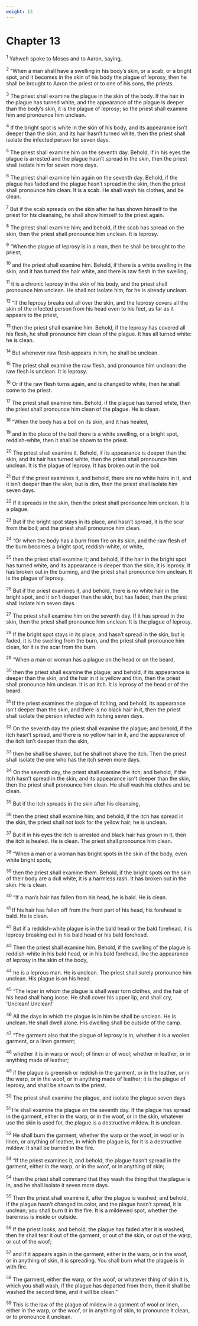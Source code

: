 ```yaml
---
weight: 13
---
```


# Chapter 13

<sup>1</sup> Yahweh spoke to Moses and to Aaron, saying, 

<sup>2</sup> “When a man shall have a swelling in his body’s skin, or a scab, or a bright spot, and it becomes in the skin of his body the plague of leprosy, then he shall be brought to Aaron the priest or to one of his sons, the priests. 

<sup>3</sup> The priest shall examine the plague in the skin of the body. If the hair in the plague has turned white, and the appearance of the plague is deeper than the body’s skin, it is the plague of leprosy; so the priest shall examine him and pronounce him unclean. 

<sup>4</sup> If the bright spot is white in the skin of his body, and its appearance isn’t deeper than the skin, and its hair hasn’t turned white, then the priest shall isolate the infected person for seven days. 

<sup>5</sup> The priest shall examine him on the seventh day. Behold, if in his eyes the plague is arrested and the plague hasn’t spread in the skin, then the priest shall isolate him for seven more days. 

<sup>6</sup> The priest shall examine him again on the seventh day. Behold, if the plague has faded and the plague hasn’t spread in the skin, then the priest shall pronounce him clean. It is a scab. He shall wash his clothes, and be clean. 

<sup>7</sup> But if the scab spreads on the skin after he has shown himself to the priest for his cleansing, he shall show himself to the priest again. 

<sup>8</sup> The priest shall examine him; and behold, if the scab has spread on the skin, then the priest shall pronounce him unclean. It is leprosy. 

<sup>9</sup> “When the plague of leprosy is in a man, then he shall be brought to the priest; 

<sup>10</sup> and the priest shall examine him. Behold, if there is a white swelling in the skin, and it has turned the hair white, and there is raw flesh in the swelling, 

<sup>11</sup> it is a chronic leprosy in the skin of his body, and the priest shall pronounce him unclean. He shall not isolate him, for he is already unclean. 

<sup>12</sup> “If the leprosy breaks out all over the skin, and the leprosy covers all the skin of the infected person from his head even to his feet, as far as it appears to the priest, 

<sup>13</sup> then the priest shall examine him. Behold, if the leprosy has covered all his flesh, he shall pronounce him clean of the plague. It has all turned white: he is clean. 

<sup>14</sup> But whenever raw flesh appears in him, he shall be unclean. 

<sup>15</sup> The priest shall examine the raw flesh, and pronounce him unclean: the raw flesh is unclean. It is leprosy. 

<sup>16</sup> Or if the raw flesh turns again, and is changed to white, then he shall come to the priest. 

<sup>17</sup> The priest shall examine him. Behold, if the plague has turned white, then the priest shall pronounce him clean of the plague. He is clean. 

<sup>18</sup> “When the body has a boil on its skin, and it has healed, 

<sup>19</sup> and in the place of the boil there is a white swelling, or a bright spot, reddish-white, then it shall be shown to the priest. 

<sup>20</sup> The priest shall examine it. Behold, if its appearance is deeper than the skin, and its hair has turned white, then the priest shall pronounce him unclean. It is the plague of leprosy. It has broken out in the boil. 

<sup>21</sup> But if the priest examines it, and behold, there are no white hairs in it, and it isn’t deeper than the skin, but is dim, then the priest shall isolate him seven days. 

<sup>22</sup> If it spreads in the skin, then the priest shall pronounce him unclean. It is a plague. 

<sup>23</sup> But if the bright spot stays in its place, and hasn’t spread, it is the scar from the boil; and the priest shall pronounce him clean. 

<sup>24</sup> “Or when the body has a burn from fire on its skin, and the raw flesh of the burn becomes a bright spot, reddish-white, or white, 

<sup>25</sup> then the priest shall examine it; and behold, if the hair in the bright spot has turned white, and its appearance is deeper than the skin, it is leprosy. It has broken out in the burning, and the priest shall pronounce him unclean. It is the plague of leprosy. 

<sup>26</sup> But if the priest examines it, and behold, there is no white hair in the bright spot, and it isn’t deeper than the skin, but has faded, then the priest shall isolate him seven days. 

<sup>27</sup> The priest shall examine him on the seventh day. If it has spread in the skin, then the priest shall pronounce him unclean. It is the plague of leprosy. 

<sup>28</sup> If the bright spot stays in its place, and hasn’t spread in the skin, but is faded, it is the swelling from the burn, and the priest shall pronounce him clean, for it is the scar from the burn. 

<sup>29</sup> “When a man or woman has a plague on the head or on the beard, 

<sup>30</sup> then the priest shall examine the plague; and behold, if its appearance is deeper than the skin, and the hair in it is yellow and thin, then the priest shall pronounce him unclean. It is an itch. It is leprosy of the head or of the beard. 

<sup>31</sup> If the priest examines the plague of itching, and behold, its appearance isn’t deeper than the skin, and there is no black hair in it, then the priest shall isolate the person infected with itching seven days. 

<sup>32</sup> On the seventh day the priest shall examine the plague; and behold, if the itch hasn’t spread, and there is no yellow hair in it, and the appearance of the itch isn’t deeper than the skin, 

<sup>33</sup> then he shall be shaved, but he shall not shave the itch. Then the priest shall isolate the one who has the itch seven more days. 

<sup>34</sup> On the seventh day, the priest shall examine the itch; and behold, if the itch hasn’t spread in the skin, and its appearance isn’t deeper than the skin, then the priest shall pronounce him clean. He shall wash his clothes and be clean. 

<sup>35</sup> But if the itch spreads in the skin after his cleansing, 

<sup>36</sup> then the priest shall examine him; and behold, if the itch has spread in the skin, the priest shall not look for the yellow hair; he is unclean. 

<sup>37</sup> But if in his eyes the itch is arrested and black hair has grown in it, then the itch is healed. He is clean. The priest shall pronounce him clean. 

<sup>38</sup> “When a man or a woman has bright spots in the skin of the body, even white bright spots, 

<sup>39</sup> then the priest shall examine them. Behold, if the bright spots on the skin of their body are a dull white, it is a harmless rash. It has broken out in the skin. He is clean. 

<sup>40</sup> “If a man’s hair has fallen from his head, he is bald. He is clean. 

<sup>41</sup> If his hair has fallen off from the front part of his head, his forehead is bald. He is clean. 

<sup>42</sup> But if a reddish-white plague is in the bald head or the bald forehead, it is leprosy breaking out in his bald head or his bald forehead. 

<sup>43</sup> Then the priest shall examine him. Behold, if the swelling of the plague is reddish-white in his bald head, or in his bald forehead, like the appearance of leprosy in the skin of the body, 

<sup>44</sup> he is a leprous man. He is unclean. The priest shall surely pronounce him unclean. His plague is on his head. 

<sup>45</sup> “The leper in whom the plague is shall wear torn clothes, and the hair of his head shall hang loose. He shall cover his upper lip, and shall cry, ‘Unclean! Unclean!’ 

<sup>46</sup> All the days in which the plague is in him he shall be unclean. He is unclean. He shall dwell alone. His dwelling shall be outside of the camp. 

<sup>47</sup> “The garment also that the plague of leprosy is in, whether it is a woolen garment, or a linen garment; 

<sup>48</sup> whether it is in warp or woof; of linen or of wool; whether in leather, or in anything made of leather; 

<sup>49</sup> if the plague is greenish or reddish in the garment, or in the leather, or in the warp, or in the woof, or in anything made of leather; it is the plague of leprosy, and shall be shown to the priest. 

<sup>50</sup> The priest shall examine the plague, and isolate the plague seven days. 

<sup>51</sup> He shall examine the plague on the seventh day. If the plague has spread in the garment, either in the warp, or in the woof, or in the skin, whatever use the skin is used for, the plague is a destructive mildew. It is unclean. 

<sup>52</sup> He shall burn the garment, whether the warp or the woof, in wool or in linen, or anything of leather, in which the plague is, for it is a destructive mildew. It shall be burned in the fire. 

<sup>53</sup> “If the priest examines it, and behold, the plague hasn’t spread in the garment, either in the warp, or in the woof, or in anything of skin; 

<sup>54</sup> then the priest shall command that they wash the thing that the plague is in, and he shall isolate it seven more days. 

<sup>55</sup> Then the priest shall examine it, after the plague is washed; and behold, if the plague hasn’t changed its color, and the plague hasn’t spread, it is unclean; you shall burn it in the fire. It is a mildewed spot, whether the bareness is inside or outside. 

<sup>56</sup> If the priest looks, and behold, the plague has faded after it is washed, then he shall tear it out of the garment, or out of the skin, or out of the warp, or out of the woof; 

<sup>57</sup> and if it appears again in the garment, either in the warp, or in the woof, or in anything of skin, it is spreading. You shall burn what the plague is in with fire. 

<sup>58</sup> The garment, either the warp, or the woof, or whatever thing of skin it is, which you shall wash, if the plague has departed from them, then it shall be washed the second time, and it will be clean.” 

<sup>59</sup> This is the law of the plague of mildew in a garment of wool or linen, either in the warp, or the woof, or in anything of skin, to pronounce it clean, or to pronounce it unclean. 


